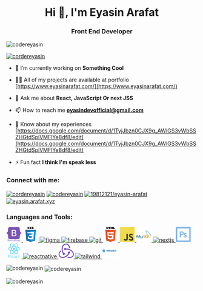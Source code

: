 <h1 align="center">Hi 👋, I'm Eyasin Arafat</h1>
<h3 align="center">Front End Developer</h3>

<p align="left"> <img src="https://komarev.com/ghpvc/?username=codereyasin&label=Profile%20views&color=0e75b6&style=flat" alt="codereyasin" /> </p>

<p align="left"> <a href="https://twitter.com/cordereyasin" target="blank"><img src="https://img.shields.io/twitter/follow/cordereyasin?logo=twitter&style=for-the-badge" alt="cordereyasin" /></a> </p>

- 🔭 I’m currently working on **Something Cool**

- 👨‍💻 All of my projects are available at portfolio [https://www.eyasinarafat.com/](https://www.eyasinarafat.com/)

- 💬 Ask me about **React, JavaScript Or next JSS**

- 📫 How to reach me **eyasindevofficial@gmail.com**

- 📄 Know about my experiences [https://docs.google.com/document/d/1TyjJbzn0CJX9g_AWlGS3vWbSSZHGtdSpiVMFlYe8df8/edit](https://docs.google.com/document/d/1TyjJbzn0CJX9g_AWlGS3vWbSSZHGtdSpiVMFlYe8df8/edit)

- ⚡ Fun fact **I think I'm speak less**

<h3 align="left">Connect with me:</h3>
<p align="left">
<a href="https://twitter.com/cordereyasin" target="blank"><img align="center" src="https://raw.githubusercontent.com/rahuldkjain/github-profile-readme-generator/master/src/images/icons/Social/twitter.svg" alt="cordereyasin" height="30" width="40" /></a>
<a href="https://linkedin.com/in/codereyasin" target="blank"><img align="center" src="https://raw.githubusercontent.com/rahuldkjain/github-profile-readme-generator/master/src/images/icons/Social/linked-in-alt.svg" alt="codereyasin" height="30" width="40" /></a>
<a href="https://stackoverflow.com/users/19812121/eyasin-arafat" target="blank"><img align="center" src="https://raw.githubusercontent.com/rahuldkjain/github-profile-readme-generator/master/src/images/icons/Social/stack-overflow.svg" alt="19812121/eyasin-arafat" height="30" width="40" /></a>
<a href="https://fb.com/eyasin.arafat.xyz" target="blank"><img align="center" src="https://raw.githubusercontent.com/rahuldkjain/github-profile-readme-generator/master/src/images/icons/Social/facebook.svg" alt="eyasin.arafat.xyz" height="30" width="40" /></a>
</p>

<h3 align="left">Languages and Tools:</h3>
<p align="left"> <a href="https://getbootstrap.com" target="_blank" rel="noreferrer"> <img src="https://raw.githubusercontent.com/devicons/devicon/master/icons/bootstrap/bootstrap-plain-wordmark.svg" alt="bootstrap" width="40" height="40"/> </a> <a href="https://www.w3schools.com/css/" target="_blank" rel="noreferrer"> <img src="https://raw.githubusercontent.com/devicons/devicon/master/icons/css3/css3-original-wordmark.svg" alt="css3" width="40" height="40"/> </a> <a href="https://www.figma.com/" target="_blank" rel="noreferrer"> <img src="https://www.vectorlogo.zone/logos/figma/figma-icon.svg" alt="figma" width="40" height="40"/> </a> <a href="https://firebase.google.com/" target="_blank" rel="noreferrer"> <img src="https://www.vectorlogo.zone/logos/firebase/firebase-icon.svg" alt="firebase" width="40" height="40"/> </a> <a href="https://git-scm.com/" target="_blank" rel="noreferrer"> <img src="https://www.vectorlogo.zone/logos/git-scm/git-scm-icon.svg" alt="git" width="40" height="40"/> </a> <a href="https://www.w3.org/html/" target="_blank" rel="noreferrer"> <img src="https://raw.githubusercontent.com/devicons/devicon/master/icons/html5/html5-original-wordmark.svg" alt="html5" width="40" height="40"/> </a> <a href="https://developer.mozilla.org/en-US/docs/Web/JavaScript" target="_blank" rel="noreferrer"> <img src="https://raw.githubusercontent.com/devicons/devicon/master/icons/javascript/javascript-original.svg" alt="javascript" width="40" height="40"/> </a> <a href="https://www.mysql.com/" target="_blank" rel="noreferrer"> <img src="https://raw.githubusercontent.com/devicons/devicon/master/icons/mysql/mysql-original-wordmark.svg" alt="mysql" width="40" height="40"/> </a> <a href="https://nextjs.org/" target="_blank" rel="noreferrer"> <img src="https://cdn.worldvectorlogo.com/logos/nextjs-2.svg" alt="nextjs" width="40" height="40"/> </a> <a href="https://www.photoshop.com/en" target="_blank" rel="noreferrer"> <img src="https://raw.githubusercontent.com/devicons/devicon/master/icons/photoshop/photoshop-line.svg" alt="photoshop" width="40" height="40"/> </a> <a href="https://reactjs.org/" target="_blank" rel="noreferrer"> <img src="https://raw.githubusercontent.com/devicons/devicon/master/icons/react/react-original-wordmark.svg" alt="react" width="40" height="40"/> </a> <a href="https://reactnative.dev/" target="_blank" rel="noreferrer"> <img src="https://reactnative.dev/img/header_logo.svg" alt="reactnative" width="40" height="40"/> </a> <a href="https://redux.js.org" target="_blank" rel="noreferrer"> <img src="https://raw.githubusercontent.com/devicons/devicon/master/icons/redux/redux-original.svg" alt="redux" width="40" height="40"/> </a> <a href="https://tailwindcss.com/" target="_blank" rel="noreferrer"> <img src="https://www.vectorlogo.zone/logos/tailwindcss/tailwindcss-icon.svg" alt="tailwind" width="40" height="40"/> </a> <a href="https://webpack.js.org" target="_blank" rel="noreferrer"> <img src="https://raw.githubusercontent.com/devicons/devicon/d00d0969292a6569d45b06d3f350f463a0107b0d/icons/webpack/webpack-original-wordmark.svg" alt="webpack" width="40" height="40"/> </a> </p>

<p><img align="left" src="https://github-readme-stats.vercel.app/api/top-langs?username=codereyasin&show_icons=true&locale=en&layout=compact" alt="codereyasin" /></p>

<p>&nbsp;<img align="center" src="https://github-readme-stats.vercel.app/api?username=codereyasin&show_icons=true&locale=en" alt="codereyasin" /></p>

<p><img align="center" src="https://github-readme-streak-stats.herokuapp.com/?user=codereyasin&" alt="codereyasin" /></p>
